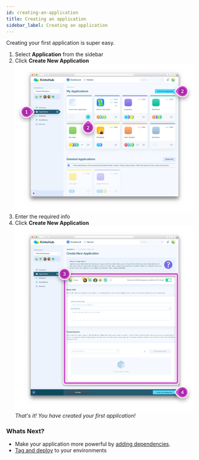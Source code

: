 ```yaml
---
id: creating-an-application
title: Creating an application
sidebar_label: Creating an application
---
```


Creating your first application is super easy.
1. Select **Application** from the sidebar
2. Click **Create New Application**
![Screenshot - Create New Application](/docs/images/creating-an-application-1-2.png)
3. Enter the required info
4. Click **Create New Application**
![Screenshot - Enter Info](/docs/images/creating-an-application-3-4.png)
_That's it! You have created your first application!_

### Whats Next?

* Make your application more powerful by [adding dependencies](adding-a-dependency.md).
* [Tag and deploy](tagging-and-deploying.md) to your environments
